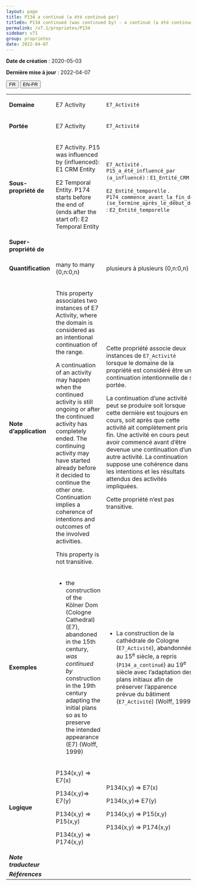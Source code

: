 ```yaml
---
layout: page
title: P134 a continué (a été continué par)
titleEn: P134 continued (was continued by) - a continué (a été continué par)
permalink: /v7.1/proprietes/P134
sidebar: v71
group: proprietes
date: 2022-04-07
---
```


**Date de création** : 2020-05-03

**Dernière mise à jour** : 2022-04-07

<div class="lang-buttons">
  <button id="fr" class="activate">FR</button>
  <button id="en-fr">EN-FR</button>
</div>

<table>
				<tbody>
				<tr>
					<td><strong>Domaine</strong></td>
					<td class="en"><p>E7 Activity</p>
							</td>
						<td><p><code class="language-plaintext highlighter-rouge">E7_Activité</code> </p>
							</td>
						</tr>
					<tr>
					<td><strong>Portée</strong></td>
					<td class="en"><p>E7 Activity</p>
							</td>
						<td><p><code class="language-plaintext highlighter-rouge">E7_Activité</code> </p>
							</td>
						</tr>
					<tr>
					<td><strong>Sous-propriété de</strong></td>
					<td class="en"><p>E7 Activity. P15 was influenced by (influenced): E1 CRM Entity</p>
							<p>E2 Temporal Entity. P174 starts before the end of (ends after the start of): E2 Temporal Entity</p>
							</td>
						<td><p><code class="language-plaintext highlighter-rouge">E7_Activité</code> . <code class="language-plaintext highlighter-rouge">P15_a_été_influencé_par (a_influencé)</code> : <code class="language-plaintext highlighter-rouge">E1_Entité_CRM</code> </p>
							<p><code class="language-plaintext highlighter-rouge">E2_Entité_temporelle</code> . <code class="language-plaintext highlighter-rouge">P174_commence_avant_la_fin_de (se_termine_après_le_début_de)</code> : <code class="language-plaintext highlighter-rouge">E2_Entité_temporelle</code> </p>
							</td>
						</tr>
					<tr>
					<td><strong>Super-propriété de</strong></td>
					<td class="en"><p></p>
							</td>
						<td><p></p>
							</td>
						</tr>
					<tr>
					<td><strong>Quantification</strong></td>
					<td class="en"><p>many to many (0,n:0,n)</p>
							</td>
						<td><p>plusieurs à plusieurs (0,n:0,n)</p>
							</td>
						</tr>
					<tr>
					<td><strong>Note d’application</strong></td>
					<td class="en"><p>This property associates two instances of E7 Activity, where the domain is considered as an intentional continuation of the range. </p>
							<p></p>
							<p>A continuation of an activity may happen when the continued activity is still ongoing or after the continued activity has completely ended. The continuing activity may have started already before it decided to continue the other one. Continuation implies a coherence of intentions and outcomes of the involved activities.</p>
							<p></p>
							<p>This property is not transitive.</p>
							</td>
						<td><p>Cette propriété associe deux instances de <code class="language-plaintext highlighter-rouge">E7_Activité</code> lorsque le domaine de la propriété est considéré être une continuation intentionnelle de sa portée. </p>
							<p></p>
							<p>La continuation d’une activité peut se produire soit lorsque cette dernière est toujours en cours, soit après que cette activité ait complètement pris fin. Une activité en cours peut avoir commencé avant d’être devenue une continuation d’une autre activité. La continuation suppose une cohérence dans les intentions et les résultats attendus des activités impliquées. </p>
							<p></p>
							<p>Cette propriété n’est pas transitive. </p>
							</td>
						</tr>
					<tr>
					<td><strong>Exemples</strong></td>
					<td class="en"><ul><li><p>the construction of the Kölner Dom (Cologne Cathedral) (E7), abandoned in the 15th century, <em>was</em> <em>continued by </em>construction in the 19th century adapting the initial plans so as to preserve the intended appearance (E7) (Wolff, 1999)</p>
							</li>
									</ul></td>
						<td><ul><li><p>La construction de la cathédrale de Cologne (<code class="language-plaintext highlighter-rouge">E7_Activité</code>), abandonnée au 15<sup>e</sup> siècle, a repris (<code class="language-plaintext highlighter-rouge">P134_a_continué</code>) au 19<sup>e</sup> siècle avec l’adaptation des plans initiaux afin de préserver l’apparence prévue du bâtiment (<code class="language-plaintext highlighter-rouge">E7_Activité</code>) (Wolff, 1999)</p>
							</li>
									</ul></td>
						</tr>
					<tr>
					<td><strong>Logique</strong></td>
					<td class="en"><p>P134(x,y) ⇒ E7(x)</p>
							<p>P134(x,y)⇒ E7(y)</p>
							<p>P134(x,y) ⇒ P15(x,y)</p>
							<p>P134(x,y) ⇒ P174(x,y)</p>
							</td>
						<td><p>P134(x,y) ⇒ E7(x)</p>
							<p>P134(x,y)⇒ E7(y)</p>
							<p>P134(x,y) ⇒ P15(x,y)</p>
							<p>P134(x,y) ⇒ P174(x,y)</p>
							</td>
						</tr>
					<tr>
					<td><strong><em>Note traducteur</em></strong></td>
					<td colspan="2"><p></p>
							</td>
						</tr>
					<tr>
					<td><strong><em>Références</em></strong></td>
					<td colspan="2"><p><em></em></p>
							</td>
						</tr>
					</tbody>
				</table>
				